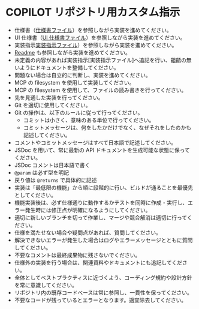 # COPILOT リポジトリ用カスタム指示

- 仕様書（[仕様書ファイル](./specifications/specification_v2.md)）を参照しながら実装を進めてください。
- UI 仕様書（[UI 仕様書ファイル](./specifications/ui_specification.md)）を参照しながら実装を進めてください。
- 実装指示[実装指示ファイル](./specifications/implementation_specifications.md)）を参照しながら実装を進めてください。
- [Readme](./README.md) も参照しながら実装を進めてください。
- 未定義の内容があれば実装指示[実装指示ファイル]へ追記を行い、齟齬の無いようにドキュメントを整備してください。
- 問題ない場合は自立的に判断し、実装を進めてください。
- MCP の filesystem を使用して実装してください。
- MCP の filesystem を使用して、ファイルの読み書きを行ってください。
- 先を見通した実装を行ってください。
- Git を適切に使用してください。
- Git の操作は、以下のルールに従って行ってください。
  - コミットは小さく、意味のある単位で行ってください。
  - コミットメッセージは、何をしたかだけでなく、なぜそれをしたのかも記述してください。
- コメントやコミットメッセージはすべて日本語で記述してください。
- JSDoc を用いて、常に最新の API ドキュメントを生成可能な状態に保ってください。
- JSDoc コメントは日本語で書く
- `@param` は必ず型を明記
- 戻り値は `@returns` で具体的に記述
- 実装は「最低限の機能」から順に段階的に行い、ビルドが通ることを最優先としてください。
- 機能実装後は、必ず仕様通りに動作するかテストを同時に作成・実行し、エラー発生時には修正点が明確になるようにしてください。
- 適切に新しいブランチを切って作業し、マージや競合解消は適切に行ってください。
- 仕様を満たせない場合や疑問点があれば、質問してください。
- 解決できないエラーが発生した場合はログやエラーメッセージとともに質問してください。
- 不要なコメントは最終成果物に残さないでください。
- 仕様外の実装を行う場合は、関連資料やドキュメントにも追記してください。
- 全体としてベストプラクティスに近づくよう、コーディング規約や設計方針を常に意識してください。
- リポジトリ内の既存コードベースは常に参照し、一貫性を保ってください。
- 不要なコードが残っているとエラーとなります。適宜除去してください。
